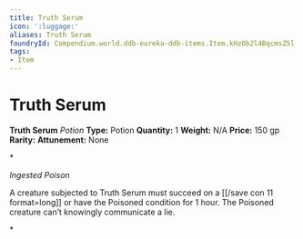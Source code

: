```yaml
---
title: Truth Serum
icon: ':luggage:'
aliases: Truth Serum
foundryId: Compendium.world.ddb-eureka-ddb-items.Item.kHzOb2l4BqcmsZ5l
tags:
- Item
---
```


# Truth Serum

**Truth Serum**
_Potion_
**Type:** Potion
**Quantity:** 1
**Weight:** N/A
**Price:** 150 gp
**Rarity:** 
**Attunement:** None

*<p>*Ingested Poison*

A creature subjected to Truth Serum must succeed on a [[/save con 11 format=long]] or have the Poisoned condition for 1 hour. The Poisoned creature can’t knowingly communicate a lie.</p>*